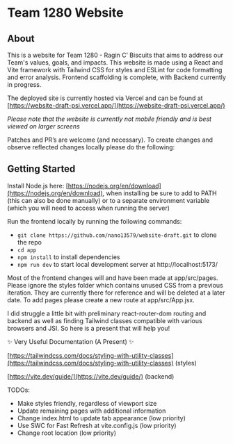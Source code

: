 # Team 1280 Website

## About

This is a website for Team 1280 - Ragin C’ Biscuits that aims to address our Team's values, goals, and impacts. This website is made using a React and Vite framework with Tailwind CSS for styles and ESLint for code formatting and error analysis. Frontend scaffolding is complete, with Backend currently in progress. 

The deployed site is currently hosted via Vercel and can be found at [https://website-draft-psi.vercel.app/](https://website-draft-psi.vercel.app/)

*Please note that the website is currently not mobile friendly and is best viewed on larger screens* 

Patches and PR’s are welcome (and necessary). To create changes and observe reflected changes locally please do the following:

## Getting Started

Install Node.js here: [https://nodejs.org/en/download](https://nodejs.org/en/download), when installing be sure to add to PATH (this can also be done manually) or to a separate environment variable (which you will need to access when running the server)

Run the frontend locally by running the following commands:

- `git clone https://github.com/nano13579/website-draft.git` to clone the repo
- `cd app`
- `npm install` to install dependencies
- `npm run dev` to start local development server at http://localhost:5173/

Most of the frontend changes will and have been made at app/src/pages. Please ignore the styles folder which contains unused CSS from a previous iteration. They are currently there for reference and will be deleted at a later date. To add pages please create a new route at app/src/App.jsx.

I did struggle a little bit with preliminary react-router-dom routing and backend as well as finding Tailwind classes compatible with various browsers and JSI. So here is a present that will help you!

✨ Very Useful Documentation (A Present) ✨

[https://tailwindcss.com/docs/styling-with-utility-classes](https://tailwindcss.com/docs/styling-with-utility-classes) (styles)

[https://vite.dev/guide/](https://vite.dev/guide/) (backend)


TODOs:

- Make styles friendly, regardless of viewport size
- Update remaining pages with additional information
- Change index.html to update tab appearance (low priority)
- Use SWC for Fast Refresh at vite.config.js (low priority)
- Change root location (low priority)
